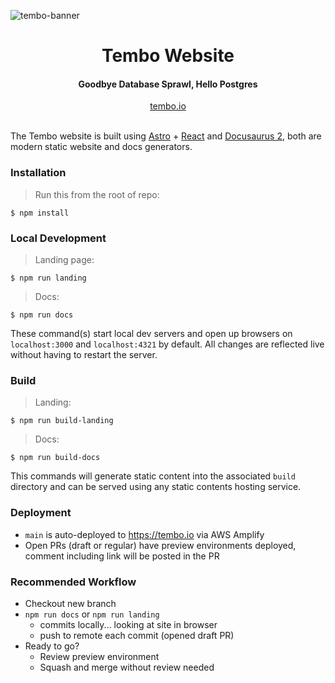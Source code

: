 ![tembo-banner](https://github.com/tembo-io/website/assets/68653294/2f41b6e1-1be6-4c14-9d64-56c7636d8c54)

<h1 align='center'>Tembo Website</h1>
<h4 align='center'>Goodbye Database Sprawl, Hello Postgres</h4>
<div align='center'>
<a href='https:tembo.io' target='_blank'>tembo.io</a>
</div>

<br />

The Tembo website is built using [Astro](https://astro.build) + [React](https://react.dev) and [Docusaurus 2](https://docusaurus.io/), both are modern static website and docs generators.

### Installation

> Run this from the root of repo:

```
$ npm install
```

### Local Development

> Landing page:

```
$ npm run landing
```

> Docs:

```
$ npm run docs
```

These command(s) start local dev servers and open up browsers on `localhost:3000` and `localhost:4321` by default. All changes are reflected live without having to restart the server.

### Build

> Landing:

```
$ npm run build-landing
```

> Docs:

```
$ npm run build-docs
```


This commands will generate static content into the associated `build` directory and can be served using any static contents hosting service.

### Deployment

- `main` is auto-deployed to https://tembo.io via AWS Amplify
- Open PRs (draft or regular) have preview environments deployed, comment including link will be posted in the PR

### Recommended Workflow

- Checkout new branch
- `npm run docs` or `npm run landing`
  - commits locally... looking at site in browser
  - push to remote each commit (opened draft PR)
- Ready to go?
  - Review preview environment
  - Squash and merge without review needed
